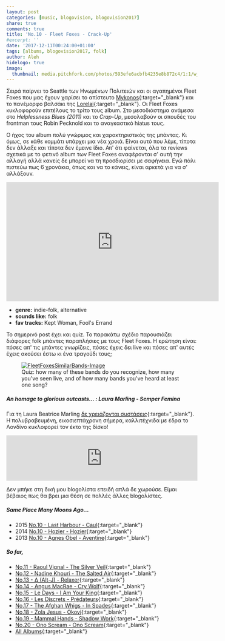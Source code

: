 ```yaml
---
layout: post
categories: [music, blogovision, blogovision2017]
share: true
comments: true
title: 'No.10 - Fleet Foxes - Crack-Up'
#excerpt: ''
date: '2017-12-11T00:24:00+01:00'
tags: [albums, blogovision2017, folk]
author: Aleh
hidelogo: true
image:
  thumbnail: media.pitchfork.com/photos/593efe6acbfb4235e8b872c4/1:1/w_600/crack-up.jpg
---
```

Σειρά παίρνει το Seattle των Ηνωμένων Πολιτειών και οι αγαπημένοι Fleet Foxes που μας έχουν χαρίσει το απίστευτο [Mykonos](https://www.youtube.com/watch?v=DT-dxG4WWf4){:target="_blank"} και το πανέμορφο βαλσάκι της [Lorelai](https://www.youtube.com/watch?v=xtFrGCJrnKc){:target="_blank"}. Οι Fleet Foxes κυκλοφορούν επιτέλους το τρίτο τους album. Στο μεσοδιάστημα ανάμεσα στο *Helplessness Blues (2011)* και το *Crap-Up*, μεσολαβούν οι σπουδές του frontman τους Robin Pecknold και το αναγκαστικό hiatus τους.

Ο ήχος του album πολύ γνώριμος και χαρακτηριστικός της μπάντας. Κι όμως, σε κάθε κομμάτι υπάρχει μια νέα χροιά. Είναι αυτό που λέμε, τίποτα δεν άλλαξε και τίποτα δεν έμεινε ίδιο. Απ' ότι φαίνεται, όλα τα reviews σχετικά με το φετινό album των Fleet Foxes αναφέρονται σ' αυτή την αλλαγή αλλά κανείς δε μπορεί να τη προσδιορίσει με σαφήνεια. Εγώ πάλι πιστεύω πως 6 χρονάκια, όπως και να το κάνεις, είναι αρκετά για να σ' αλλάξουν.

<iframe class="invisible center" width="560" height="315" src="https://www.youtube.com/embed/X5hMBxYqq5c?rel=0" frameborder="0" gesture="media" allow="encrypted-media" allowfullscreen></iframe>

* **genre:** indie-folk, alternative
* **sounds like:** folk
* **fav tracks:** Kept Woman, Fool's Errand

Το σημερινό post έχει και quiz. Το παρακάτω σχέδιο παρουσιάζει διάφορες folk μπάντες παραπλήσιες με τους Fleet Foxes. Η ερώτηση είναι: πόσες απ' τις μπάντες γνωρίζεις, πόσες έχεις δει live και πόσες απ' αυτές έχεις ακούσει έστω κι ένα τραγούδι τους;

<figure>
    <a href="{{ site.external_data_url }}/images/posts/blogovision/FleetFoxesSimilarBands.PNG"><img src="{{ site.external_data_url }}/images/posts/blogovision/FleetFoxesSimilarBands.PNG" alt="FleetFoxesSimilarBands-Image" class="center"/></a>
    <figcaption>Quiz: how many of these bands do you recognize, how many you've seen live, and of how many bands you've heard at least one song? </figcaption>
</figure>

<div class="text-divider"></div>

##### <i class="fa fa-hand-o-right"></i> An homage to glorious outcasts... : Laura Marling - Semper Femina

Για τη 	Laura Beatrice Marling [δε χρειάζονται συστάσεις](/music/blogovision/blogovision2013/blogovision2013-no09){:target="_blank"}. H πολυβραβευμένη, εικοσιεπτάχρονη σήμερα, καλλιτέχνιδα με έδρα το Λονδίνο κυκλοφορεί τον έκτο της δίσκο!

<iframe class="invisible center" style="border: 0; width: 100%; height: 120px;" src="https://bandcamp.com/EmbeddedPlayer/album=2860686593/size=large/bgcol=ffffff/linkcol=0687f5/tracklist=false/artwork=small/track=2940649601/transparent=true/" seamless><a href="http://lauramarlingmusic.bandcamp.com/album/semper-femina">Semper Femina by Laura Marling</a></iframe>

Δεν μπήκε στη δική μου blogoλίστα επειδή απλά δε χωρούσε. Είμαι βέβαιος πως θα βρει μια θέση σε πολλές άλλες blogoλίστες.

##### <i class="fa fa-hand-o-right"></i> Same Place Many Moons Ago...

* 2015 [No.10 - Last Harbour - Caul](/music/blogovision/blogovision2015/blogovision2015-no10){:target="_blank"}
* 2014 [No.10 - Hozier - Hozier](/music/blogovision/blogovision2014/blogovision2014-no10){:target="_blank"}
* 2013 [No.10 - Agnes Obel - Aventine](/music/blogovision/blogovision2013/blogovision2013-no10){:target="_blank"}

##### <i class="fa fa-hand-o-right"></i> So far,

* [No.11 - Raoul Vignal - The Silver Veil](/music/blogovision/blogovision2017/no11){:target="_blank"}
* [No.12 - Nadine Khouri - The Salted Air](/music/blogovision/blogovision2017/no12){:target="_blank"}
* [No.13 - ∆ (Alt-J) - Relaxer](/music/blogovision/blogovision2017/no13){:target="_blank"}
* [No.14 - Angus MacRae - Cry Wolf](/music/blogovision/blogovision2017/no14){:target="_blank"}
* [No.15 - Le Days - I Am Your King](/music/blogovision/blogovision2017/no15){:target="_blank"}
* [No.16 - Les Discrets - Prédateurs](/music/blogovision/blogovision2017/no16){:target="_blank"}
* [No.17 - The Afghan Whigs - In Spades](/music/blogovision/blogovision2017/no17){:target="_blank"}
* [No.18 - Zola Jesus - Okovi](/music/blogovision/blogovision2017/no18){:target="_blank"}
* [No.19 - Mammal Hands - Shadow Work](/music/blogovision/blogovision2017/no19){:target="_blank"}
* [No.20 - Ono Scream - Ono Scream](/music/blogovision/blogovision2017/no20){:target="_blank"}
* [All Albums](/music/albums/2017){:target="_blank"}